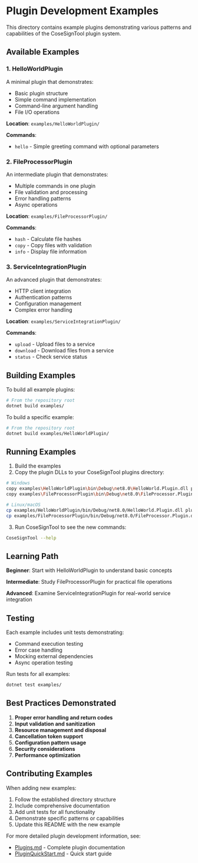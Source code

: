 # Plugin Development Examples

This directory contains example plugins demonstrating various patterns and capabilities of the CoseSignTool plugin system.

## Available Examples

### 1. HelloWorldPlugin
A minimal plugin that demonstrates:
- Basic plugin structure
- Simple command implementation
- Command-line argument handling
- File I/O operations

**Location**: `examples/HelloWorldPlugin/`

**Commands**:
- `hello` - Simple greeting command with optional parameters

### 2. FileProcessorPlugin
An intermediate plugin that demonstrates:
- Multiple commands in one plugin
- File validation and processing
- Error handling patterns
- Async operations

**Location**: `examples/FileProcessorPlugin/`

**Commands**:
- `hash` - Calculate file hashes
- `copy` - Copy files with validation
- `info` - Display file information

### 3. ServiceIntegrationPlugin
An advanced plugin that demonstrates:
- HTTP client integration
- Authentication patterns
- Configuration management
- Complex error handling

**Location**: `examples/ServiceIntegrationPlugin/`

**Commands**:
- `upload` - Upload files to a service
- `download` - Download files from a service
- `status` - Check service status

## Building Examples

To build all example plugins:

```bash
# From the repository root
dotnet build examples/
```

To build a specific example:

```bash
# From the repository root
dotnet build examples/HelloWorldPlugin/
```

## Running Examples

1. Build the examples
2. Copy the plugin DLLs to your CoseSignTool plugins directory:

```bash
# Windows
copy examples\HelloWorldPlugin\bin\Debug\net8.0\HelloWorld.Plugin.dll plugins\
copy examples\FileProcessorPlugin\bin\Debug\net8.0\FileProcessor.Plugin.dll plugins\

# Linux/macOS
cp examples/HelloWorldPlugin/bin/Debug/net8.0/HelloWorld.Plugin.dll plugins/
cp examples/FileProcessorPlugin/bin/Debug/net8.0/FileProcessor.Plugin.dll plugins/
```

3. Run CoseSignTool to see the new commands:

```bash
CoseSignTool --help
```

## Learning Path

**Beginner**: Start with HelloWorldPlugin to understand basic concepts

**Intermediate**: Study FileProcessorPlugin for practical file operations

**Advanced**: Examine ServiceIntegrationPlugin for real-world service integration

## Testing

Each example includes unit tests demonstrating:
- Command execution testing
- Error case handling
- Mocking external dependencies
- Async operation testing

Run tests for all examples:

```bash
dotnet test examples/
```

## Best Practices Demonstrated

1. **Proper error handling and return codes**
2. **Input validation and sanitization**
3. **Resource management and disposal**
4. **Cancellation token support**
5. **Configuration pattern usage**
6. **Security considerations**
7. **Performance optimization**

## Contributing Examples

When adding new examples:

1. Follow the established directory structure
2. Include comprehensive documentation
3. Add unit tests for all functionality
4. Demonstrate specific patterns or capabilities
5. Update this README with the new example

For more detailed plugin development information, see:
- [Plugins.md](../Plugins.md) - Complete plugin documentation
- [PluginQuickStart.md](../PluginQuickStart.md) - Quick start guide
